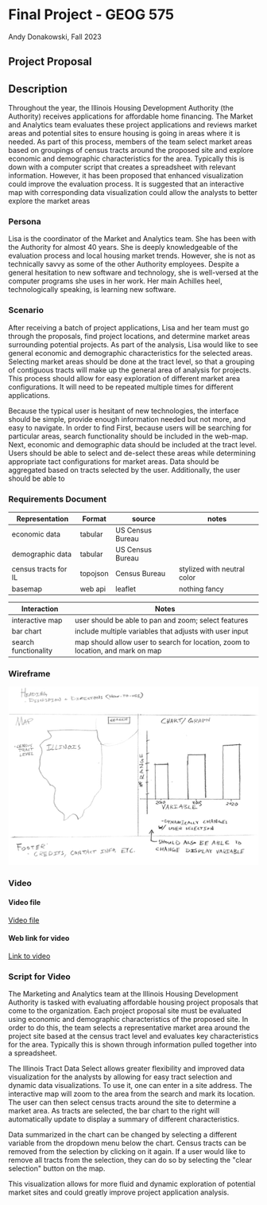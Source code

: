 # Final Project - GEOG 575

Andy Donakowski, Fall 2023

## Project Proposal

## Description

Throughout the year, the Illinois Housing Development Authority (the Authority) receives applications for affordable home financing. The Market and Analytics team evaluates these project applications and reviews market areas and potential sites to ensure housing is going in areas where it is needed. As part of this process, members of the team select market areas based on groupings of census tracts around the proposed site and explore economic and demographic characteristics for the area. Typically this is down with a computer script that creates a spreadsheet with relevant information. However, it has been proposed that enhanced visualization could improve the evaluation process. It is suggested that an interactive map with corresponding data visualization could allow the analysts to better explore the market areas

### Persona

Lisa is the coordinator of the Market and Analytics team. She has been with the Authority for almost 40 years. She is deeply knowledgeable of the evaluation process and local housing market trends. However, she is not as technically savvy as some of the other Authority employees. Despite a general hesitation to new software and technology, she is well-versed at the computer programs she uses in her work. Her main Achilles heel, technologically speaking, is learning new software. 

### Scenario

After receiving a batch of project applications, Lisa and her team must go through the proposals, find project locations, and determine market areas surrounding potential projects. As part of the analysis, Lisa would like to see general economic and demographic characteristics for the selected areas. Selecting market areas should be done at the tract level, so that a grouping of contiguous tracts will make up the general area of analysis for projects. This process should allow for easy exploration of different market area configurations. It will need to be repeated multiple times for different applications. 

Because the typical user is hesitant of new technologies, the interface should be simple, provide enough information needed but not more, and easy to navigate. In order to find  First, because users will be searching for particular areas, search functionality should be included in the web-map. Next, economic and demographic data should be included at the tract level. Users should be able to select and de-select these areas while determining appropriate tact configurations for market areas. Data should be aggregated based on tracts selected by the user. Additionally, the user should be able to 

### Requirements Document

| Representation       | Format   | source           | notes                       |
| -------------------- | -------- | ---------------- | --------------------------- |
| economic data        | tabular  | US Census Bureau |                             |
| demographic data     | tabular  | US Census Bureau |                             |
| census tracts for IL | topojson | Census Bureau    | stylized with neutral color |
| basemap              | web api  | leaflet          | nothing fancy               |


| Interaction          | Notes                                                                           |
| -------------------- | ------------------------------------------------------------------------------- |
| interactive map      | user should be able to pan and zoom; select features                            |
| bar chart            | include multiple variables that adjusts with user input                         |
| search functionality | map should allow user to search for location, zoom to location, and mark on map |

### Wireframe

![Wireframe for project](../img/wireframe.png)

### Video

#### Video file

[Video file](../video/Final%20-%20Geog%20-%20575%20-%20Fall%202023.mp4)

#### Web link for video

[Link to video](https://www.canva.com/design/DAF3D09kyGQ/cDvldw1GL_dEZ31vVb3iww/watch?utm_content=DAF3D09kyGQ&utm_campaign=designshare&utm_medium=link&utm_source=editor)

### Script for Video

The Marketing and Analytics team at the Illinois Housing Development Authority is tasked with evaluating affordable housing project proposals that come to the organization. Each project proposal site must be evaluated using economic and demographic characteristics of the proposed site. In order to do this, the team selects a representative market area around the project site based at the census tract level and evaluates key characteristics for the area. Typically this is shown through information pulled together into a spreadsheet.

The Illinois Tract Data Select allows greater flexibility and improved data visualization for the analysts by allowing for easy tract selection and dynamic data visualizations. To use it, one can enter in a site address. The interactive map will zoom to the area from the search and mark its location. The user can then select census tracts around the site to determine a market area. As tracts are selected, the bar chart to the right will automatically update to display a summary of different characteristics.

Data summarized in the chart can be changed by selecting a different variable from the dropdown menu below the chart. Census tracts can be removed from the selection by clicking on it again. If a user would like to remove all tracts from the selection, they can do so by selecting the "clear selection" button on the map.

This visualization allows for more fluid and dynamic exploration of potential market sites and could greatly improve project application analysis. 

 
